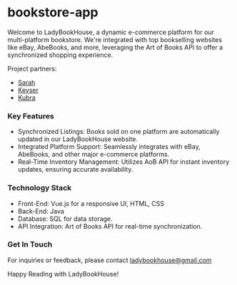 # bookstore-app

Welcome to LadyBookHouse, a dynamic e-commerce platform for our multi-platform bookstore. We're integrated with top bookselling websites like eBay, AbeBooks, and more, leveraging the Art of Books API to offer a synchronized shopping experience.

Project partners:

* [Sarah](https://github.com/kubra90)
* [Kevser](https://github.com/ozrn)
* [Kubra](https://github.com/Kubrianity)

### Key Features
* Synchronized Listings: Books sold on one platform are automatically updated in our LadyBookHouse website.
* Integrated Platform Support: Seamlessly integrates with eBay, AbeBooks, and other major e-commerce platforms.
* Real-Time Inventory Management: Utilizes AoB API for instant inventory updates, ensuring accurate availability.
### Technology Stack
* Front-End: Vue.js for a responsive UI, HTML, CSS
* Back-End: Java
* Database: SQL for data storage.
* API Integration: Art of Books API for real-time synchronization.
### Get In Touch
For inquiries or feedback, please contact ladybookhouse@gmail.com

Happy Reading with LadyBookHouse!
